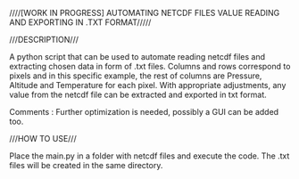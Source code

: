 ////[WORK IN PROGRESS] AUTOMATING NETCDF FILES VALUE READING AND EXPORTING IN .TXT FORMAT/////

///DESCRIPTION///

A python script that can be used to automate reading netcdf files and extracting chosen data in form of .txt files. Columns and rows correspond to pixels and in this specific example, the rest of columns are Pressure, Altitude and Temperature for each pixel.
With appropriate adjustments, any value from the netcdf file can be extracted and exported in txt format.

Comments : Further optimization is needed, possibly a GUI can be added too.

///HOW TO USE///

Place the main.py in a folder with netcdf files and execute the code. The .txt files will be created in the same directory.
